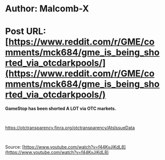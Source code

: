 # Author: Malcomb-X
# Post URL: [https://www.reddit.com/r/GME/comments/mck684/gme_is_being_shorted_via_otcdarkpools/](https://www.reddit.com/r/GME/comments/mck684/gme_is_being_shorted_via_otcdarkpools/)


**GameStop has been shorted A LOT via OTC markets.** 

&#x200B;

[https:\/\/otctransparency.finra.org\/otctransparency\/AtsIssueData](https://preview.redd.it/gw236msea2p61.png?width=700&format=png&auto=webp&s=a4977564b6d0c26eac0ddbe3b36248372f3dee18)

&#x200B;

Source: [https://www.youtube.com/watch?v=f44KvJjKdL8](https://www.youtube.com/watch?v=f44KvJjKdL8)